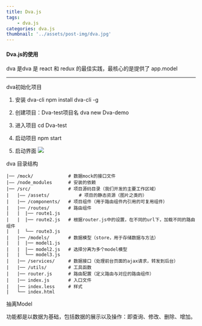 ```yaml
---
title: Dva.js
tags:
    - dva.js
categories: dva.js
thumbnail: '../assets/post-img/dva.jpg'
---
```

#### Dva.js的使用

dva 是dva 是 react 和 redux 的最佳实践，最核心的是提供了 app.model 

<!-- more -->
----------

dva初始化项目

1. 安装 dva-cli
npm install dva-cli -g

2. 创建项目：Dva-test项目名
dva new Dva-demo

3. 进入项目
cd Dva-test

4. 启动项目
npm  start

5. 启动界面
![](/assets/post-img/dva.png)


dva 目录结构

```
|── /mock/             # 数据mock的接口文件  
|—— /node_modules      # 安装的依赖
|── /src/              # 项目源码目录（我们开发的主要工作区域）   
|   |—— /assets/           # 项目的静态资源（图片之类的）
|   |── /components/   # 项目组件（用于路由组件内引用的可复用组件）   
|   |── /routes/       # 路由组件
|   |  |── route1.js  
|   |  |── route2.js   # 根据router.js中的设置，在不同的url下，加载不同的路由组件
|   |  └── route3.js    
|   |── /models/       # 数据模型（store，用于存储数据与方法）  
|   |  |── model1.js  
|   |  |── model2.js   # 选择分离为多个model模型
|   |  └── model3.js  
|   |── /services/     # 数据接口（处理前台页面的ajax请求，转发到后台）   
|   |── /utils/        # 工具函数   
|   |── router.js      # 路由配置（定义路由与对应的路由组件）  
|   |── index.js       # 入口文件  
|   |── index.less     # 样式
|   └── index.html     
```

抽离Model

功能都是以数据为基础，包括数据的展示以及操作：即查询、修改、删除、增加。